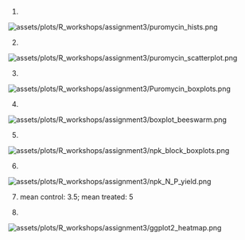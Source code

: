 
1.
<td class="left">
        <img src="{{ BASE_PATH }}/assets/plots/R_workshops/assignment3/puromycin_hists.png" alt="assets/plots/R_workshops/assignment3/puromycin_hists.png" title="puromycin_hists" align="middle">
</td>

2.

<td class="left">
        <img src="{{ BASE_PATH }}/assets/plots/R_workshops/assignment3/puromycin_scatterplot.png" alt="assets/plots/R_workshops/assignment3/puromycin_scatterplot.png" title="puromycin_scatterplot" align="middle">
</td>

3.

<td class="left">
        <img src="{{ BASE_PATH }}/assets/plots/R_workshops/assignment3/Puromycin_boxplots.png" alt="assets/plots/R_workshops/assignment3/Puromycin_boxplots.png" title="Puromycin_boxplots" align="middle">
</td>

4.

<td class="left">
        <img src="{{ BASE_PATH }}/assets/plots/R_workshops/assignment3/boxplot_beeswarm.png" alt="assets/plots/R_workshops/assignment3/boxplot_beeswarm.png" title="boxplot_beeswarm" align="middle">
</td>

5.

<td class="left">
        <img src="{{ BASE_PATH }}/assets/plots/R_workshops/assignment3/npk_block_boxplots.png" alt="assets/plots/R_workshops/assignment3/npk_block_boxplots.png" title="npk_block_boxplots" align="middle">
</td>

6.

<td class="left">
        <img src="{{ BASE_PATH }}/assets/plots/R_workshops/assignment3/npk_N_P_yield.png" alt="assets/plots/R_workshops/assignment3/npk_N_P_yield.png" title="npk_N_P_yield" align="middle">
</td>

7. mean control: 3.5; mean treated: 5

8.

<td class="left">
        <img src="{{ BASE_PATH }}/assets/plots/R_workshops/assignment3/ggplot2_heatmap.png" alt="assets/plots/R_workshops/assignment3/ggplot2_heatmap.png" title="ggplot2_heatmap" align="middle">
</td>
